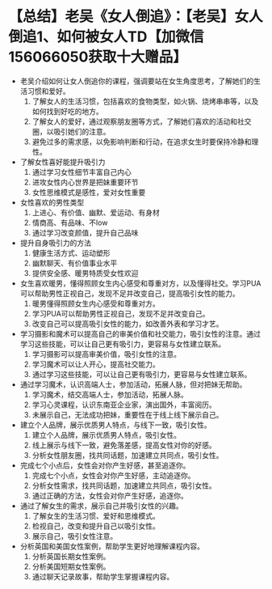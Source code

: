 # 【总结】老吴《女人倒追》：【老吴】女人倒追1、如何被女人TD【加微信156066050获取十大赠品】

-   老吴介绍如何让女人倒追你的课程，强调要站在女生角度思考，了解她们的生活习惯和爱好。
    1.  了解女人的生活习惯，包括喜欢的食物类型，如火锅、烧烤串串等，以及如何找到好吃的地方。
    2.  了解女人的爱好，通过观察朋友圈等方式，了解她们喜欢的活动和社交圈，以吸引她们的注意。
    3.  避免过多的需求感，以免影响判断和行动，在追求女生时要保持冷静和理性。
-   了解女性喜好能提升吸引力
    1.  通过学习女性细节丰富自己内心
    2.  进攻女性内心世界是把妹重要环节
    3.  女性思维模式是感性，爱对女性重要
-   女性喜欢的男性类型
    1.  上进心、有价值、幽默、爱运动、有身材
    2.  情商高、有品味、不low
    3.  通过学习改变颜值，提升自己品味
-   提升自身吸引力的方法
    1.  健康生活方式、运动塑形
    2.  幽默聊天、有价值事业水平
    3.  提供安全感、暖男特质受女性欢迎
-   女生喜欢暖男，懂得照顾女生内心感受和尊重对方，以及懂得社交。学习PUA可以帮助男性正视自己，发现不足并改变自己，提高吸引女性的能力。
    1.  暖男懂得照顾女生内心感受和尊重对方。
    2.  学习PUA可以帮助男性正视自己，发现不足并改变自己。
    3.  改变自己可以提高吸引女性的能力，如改善外表和学习才艺。
-   学习摄影和魔术可以提高自己的审美价值和社交能力，吸引女性的注意。通过学习这些技能，可以让自己更有吸引力，更容易与女性建立联系。
    1.  学习摄影可以提高审美价值，吸引女性的注意。
    2.  学习魔术可以让人开心，提高社交能力。
    3.  通过学习这些技能，可以让自己更有吸引力，更容易与女性建立联系。
-   通过学习魔术，认识高端人士，参加活动，拓展人脉，但对把妹无帮助。
    1.  学习魔术，结交高端人士，参加活动，拓展人脉。
    2.  学习心灵课程，认识东南亚企业家，演出国外，丰富阅历。
    3.  未展示自己，无法成功把妹，重要性在于线上线下展示自己。
-   建立个人品牌，展示优质男人特点，与线下一致，吸引女性。
    1.  建立个人品牌，展示优质男人特点，吸引女性。
    2.  线上展示与线下一致，避免落差感，提高女性对你的好感。
    3.  分析女性朋友圈，找共同话题，加速建立共同点，吸引女性。
-   完成七个小点后，女性会对你产生好感，甚至追逐你。
    1.  完成七个小点，女性会对你产生好感，主动追逐你。
    2.  分析女性需求，找共同话题，加速建立共同点，吸引女性。
    3.  通过正确的方法，女性会对你产生好感，追逐你。
-   通过了解女生的需求，展示自己并吸引女性的兴趣。
    1.  了解女生的生活习惯、爱好和思维模式。
    2.  检视自己，改变和提升自己以吸引女性。
    3.  展示自己，吸引女性注意。
-   分析英国和美国女性案例，帮助学生更好地理解课程内容。
    1.  分析英国长期女性案例。
    2.  分析美国短期女性案例。
    3.  通过聊天记录故事，帮助学生掌握课程内容。